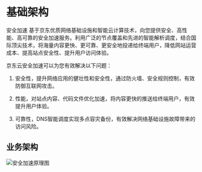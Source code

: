 # 基础架构

安全加速 基于京东优质网络基础设施和智能云计算技术，向您提供安全、高性能、高可靠的安全加速服务。利用广泛的节点覆盖和先进的智能解析调度，结合国际顶尖技术，将海量内容更快、更可靠、更安全地投递给终端用户，降低网站运营成本、提高站点安全性、提升用户访问体验。


京东云安全加速可以为您有效解决以下问题：

1)  安全性，提升网络应用的健壮性和安全性，通过防火墙、安全规则控制，有效防御互联网攻击。

2)  性能，对站点内容、代码文件优化加速，将内容更快的推送给终端用户，有效提升用户体验。

3)  可靠性，DNS智能调度实现多点容灾备份，有效解决网络基础设施故障带来的访问风险。

## 业务架构

![安全加速原理图](https://github.com/jdcloudcom/cn/edit/image/SCDN/SCDN-BI.png)
